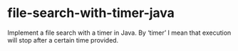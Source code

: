 # file-search-with-timer-java
Implement a file search with a timer in Java. By ‘timer’ I mean that execution will stop after a certain time provided.
